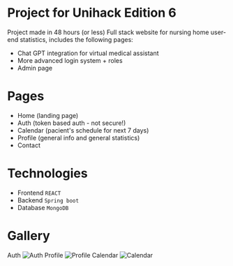 # Project for Unihack Edition 6
Project made in 48 hours (or less)
Full stack website for nursing home user-end statistics, includes the following pages:

- Chat GPT integration for virtual medical assistant
- More advanced login system + roles
- Admin page

# Pages
- Home (landing page)
- Auth (token based auth - not secure!)
- Calendar (pacient's schedule for next 7 days)
- Profile (general info and general statistics)
- Contact

# Technologies
- Frontend `REACT`
- Backend `Spring boot`
- Database `MongoDB`

# Gallery
Auth
![Auth](https://i.imgur.com/3ZqBqeN.png)
Profile
![Profile](https://i.imgur.com/F21kJmk.png)
Calendar
![Calendar](https://i.imgur.com/ulAoHhE.png)
